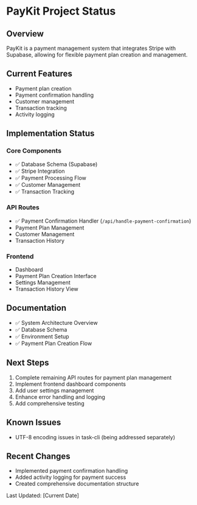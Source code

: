# PayKit Project Status

## Overview
PayKit is a payment management system that integrates Stripe with Supabase, allowing for flexible payment plan creation and management.

## Current Features
- Payment plan creation
- Payment confirmation handling
- Customer management
- Transaction tracking
- Activity logging

## Implementation Status

### Core Components
- ✅ Database Schema (Supabase)
- ✅ Stripe Integration
- ✅ Payment Processing Flow
- ✅ Customer Management
- ✅ Transaction Tracking

### API Routes
- ✅ Payment Confirmation Handler (`/api/handle-payment-confirmation`)
- Payment Plan Management
- Customer Management
- Transaction History

### Frontend
- Dashboard
- Payment Plan Creation Interface
- Settings Management
- Transaction History View

## Documentation
- ✅ System Architecture Overview
- ✅ Database Schema
- ✅ Environment Setup
- ✅ Payment Plan Creation Flow

## Next Steps
1. Complete remaining API routes for payment plan management
2. Implement frontend dashboard components
3. Add user settings management
4. Enhance error handling and logging
5. Add comprehensive testing

## Known Issues
- UTF-8 encoding issues in task-cli (being addressed separately)

## Recent Changes
- Implemented payment confirmation handling
- Added activity logging for payment success
- Created comprehensive documentation structure

Last Updated: [Current Date]

